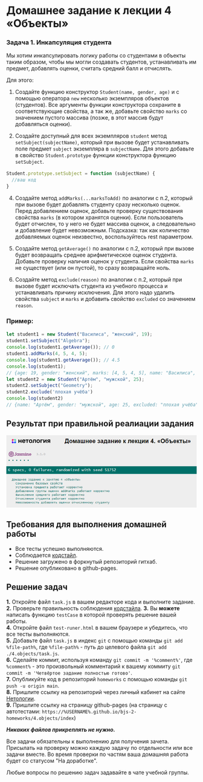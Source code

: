 # Домашнее задание к лекции 4 «Объекты»

### Задача 1. Инкапсуляция студента
Мы хотим инкапсулировать логику работы со студентами в объекты таким образом, чтобы мы могли создавать студентов, устанавливать им предмет, добавлять оценки, считать средний балл и отчислять.

Для этого:
1. Создайте функцию конструктор `Student(name, gender, age)` и с помощью оператора `new` несколько экземпляров объектов (студентов). Все аргументы функции конструктора сохраните в соответствующие свойства, а так же, добавьте свойство `marks` со значением пустого массива (позже, в этот массив будут добавляться оценки).

2. Создайте доступный для всех экземпляров `student` метод `setSubject(subjectName)`, который при вызове будет устанавливать поле предмет `subject` экземпляра в `subjectName`. Для этого добавьте в свойство `Student.prototype` функции конструктора функцию `setSubject`.
```js
Student.prototype.setSubject = function (subjectName) {
  //ваш код
}
```

4. Создайте метод `addMarks(...marksToAdd)` по аналогии с п.2, который при вызове будет добавлять студенту сразу несколько оценок. Перед добавлением оценок, добавьте проверку существования свойства `marks` (в котором хранятся оценки). Если пользователь будет отчислен, то у него не будет массива оценок, а следовательно и добавление будет невозможным.
Подсказка: так как количество добавляемых оценок неизвестно, воспользуйтесь rest параметром.

5. Создайте метод `getAverage()` по аналогии с п.2, который при вызове будет возвращать среднее арифметическое оценок студента. Добавьте проверку наличия оценок у студента. Если свойства `marks` не существует (или он пустой), то сразу возвращайте ноль.

6. Создайте метод `exclude(reason)` по аналогии с п.2, который при вызове будет исключать студента из учебного процесса и устанавливать причину исключения. Для этого надо удалить свойства `subject` и `marks` и добавить свойство `excluded` со значением `reason`.

### Пример:
```js
let student1 = new Student("Василиса", "женский", 19);
student1.setSubject("Algebra");
console.log(student1.getAverage()); // 0
student1.addMarks(4, 5, 4, 5);
console.log(student1.getAverage()); // 4.5
console.log(student1);
// {age: 19, gender: "женский", marks: [4, 5, 4, 5], name: "Василиса", subject: "Algebra"}
let student2 = new Student("Артём", "мужской", 25);
student2.setSubject("Geometry");
student2.exclude('плохая учёба')
console.log(student2)
// {name: "Артём", gender: "мужской", age: 25, excluded: "плохая учёба"}
```

## Результат при правильной реалиации задания
![графическое представление](../Jasmine/results/sucessed_tasks_4.png)

## Требования для выполнения домашней работы

* Все тесты успешно выполняются.
* Соблюдается [кодстайл](https://github.com/netology-code/codestyle/tree/master/js#%D0%BF%D1%80%D0%B0%D0%B2%D0%B8%D0%BB%D0%B0-%D0%BE%D1%84%D0%BE%D1%80%D0%BC%D0%BB%D0%B5%D0%BD%D0%B8%D1%8F-javascript-%D0%BA%D0%BE%D0%B4%D0%B0).
* Решение загружено в форкнутый репозиторий гитхаб.
* Решение опубликовано в github-pages.

## Решение задач
**1.** Откройте файл `task.js` в вашем редакторе кода и выполните задание. <br>
**2.** Проверьте правильность соблюдения [кодстайла](https://github.com/netology-code/codestyle/tree/master/js#%D0%BF%D1%80%D0%B0%D0%B2%D0%B8%D0%BB%D0%B0-%D0%BE%D1%84%D0%BE%D1%80%D0%BC%D0%BB%D0%B5%D0%BD%D0%B8%D1%8F-javascript-%D0%BA%D0%BE%D0%B4%D0%B0).
**3.** Вы **можете** написать функцию `testCase` в которой проверять решение вашей работы. <br>
**4.** Откройте файл `test-runer.html` в вашем браузере и убедитесь, что все тесты выполняются. <br>
**5.** Добавьте файл `task.js` в индекс `git` с помощью команды `git add %file-path%`, где `%file-path%` - путь до целевого файла `git add ./4.objects/task.js`. <br>
**6.** Сделайте коммит, используя команду `git commit -m '%comment%'`, где `%comment%` - это произвольный комментарий к вашему коммиту `git commit -m 'Четвёртое задание полностью готово'`. <br>
**7.** Опубликуйте код в репозиторий `homeworks` с помощью команды `git push -u origin main`.<br>
**8.** Пришлите ссылку на репозиторий через личный кабинет на сайте [Нетологии](https://netology.ru/).<br>
**9.** Пришлите ссылку на страницу github-pages (на страницу с автотестами: `https://%USERNAME%.github.io/bjs-2-homeworks/4.objects/index`)

**_Никаких файлов прикреплять не нужно._**

Все задачи обязательны к выполнению для получения зачета. Присылать на проверку можно каждую задачу по отдельности или все задачи вместе. Во время проверки по частям ваша домашняя работа будет со статусом "На доработке".

Любые вопросы по решению задач задавайте в чате учебной группы.
